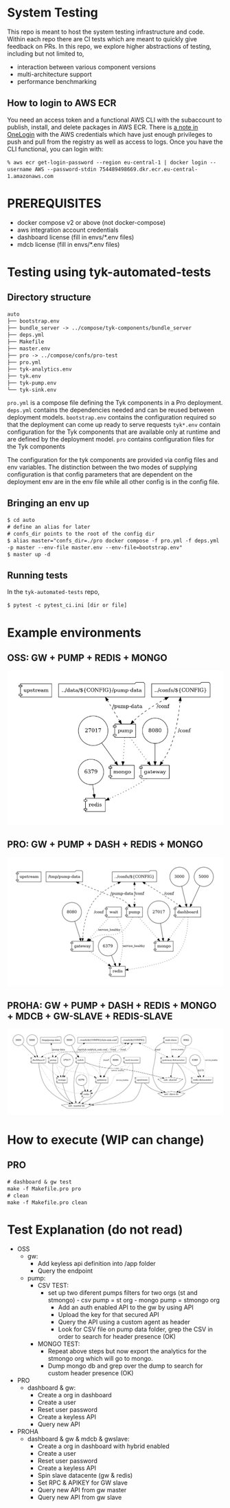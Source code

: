 # System Testing

This repo is meant to host the system testing infrastructure and code. Within each repo there are CI tests which are meant to quickly give feedback on PRs. In this repo, we explore higher abstractions of testing, including but not limited to,
- interaction between various component versions
- multi-architecture support
- performance benchmarking

## How to login to AWS ECR
You need an access token and a functional AWS CLI with the subaccount to publish, install, and delete packages in AWS ECR. There is [a note in OneLogin](https://tyk.onelogin.com/notes/108502) with the AWS credentials which have just enough privileges to push and pull from the registry as well as access to logs. Once you have the CLI functional, you can login with:

``` shellsession
% aws ecr get-login-password --region eu-central-1 | docker login --username AWS --password-stdin 754489498669.dkr.ecr.eu-central-1.amazonaws.com
```

# PREREQUISITES
- docker compose v2 or above (not docker-compose)
- aws integration account credentials
- dashboard license (fill in envs/*.env files)
- mdcb license (fill in envs/*.env files)

# Testing using tyk-automated-tests

## Directory structure
```
auto
├── bootstrap.env
├── bundle_server -> ../compose/tyk-components/bundle_server
├── deps.yml
├── Makefile
├── master.env
├── pro -> ../compose/confs/pro-test
├── pro.yml
├── tyk-analytics.env
├── tyk.env
├── tyk-pump.env
└── tyk-sink.env
```

`pro.yml` is a compose file defining the Tyk components in a Pro deployment.
`deps.yml` contains the dependencies needed and can be reused between deployment models.
`bootstrap.env` contains the configuration required so that the deployment can come up ready to serve requests
`tyk*.env` contain configuration for the Tyk components that are available only at runtime and are defined by the deployment model.
`pro` contains configuration files for the Tyk components

The configuration for the tyk components are provided via config files and env variables. The distinction between the two modes of supplying configuration is that config parameters that are dependent on the deployment env are in the env file while all other config is in the config file.

## Bringing an env up
``` shellsession
$ cd auto
# define an alias for later
# confs_dir points to the root of the config dir
$ alias master="confs_dir=./pro docker compose -f pro.yml -f deps.yml -p master --env-file master.env --env-file=bootstrap.env"
$ master up -d
```

## Running tests
In the `tyk-automated-tests` repo,

``` shellsession
$ pytest -c pytest_ci.ini [dir or file]
```

# Example environments

## OSS: GW + PUMP + REDIS + MONGO

![image](envs/oss.png)

## PRO: GW + PUMP + DASH + REDIS + MONGO

![image](envs/pro.png)

## PROHA: GW + PUMP + DASH + REDIS + MONGO + MDCB + GW-SLAVE + REDIS-SLAVE

![image](envs/proha.png)
# How to execute (WIP can change)
## PRO
```
# dashboard & gw test
make -f Makefile.pro pro
# clean
make -f Makefile.pro clean
```

# Test Explanation (do not read)
- OSS
	- gw:
		- Add keyless api definition into /app folder 
		- Query the endpoint
	- pump:
		- CSV TEST:
		  - set up two diferent pumps filters for two orgs (st and stmongo)
				- csv pump = st org
				- mongo pump = stmongo org
			- Add an auth enabled API to the gw by using API
			- Upload the key for that secured API
			- Query the API using a custom agent as header
			- Look for CSV file on pump data folder, grep the CSV in order to search for header presence (OK)
		- MONGO TEST:
			- Repeat above steps but now export the analytics for the stmongo org which will go to mongo.
			- Dump mongo db and grep over the dump to search for custom header presence (OK)
- PRO
	- dashboard & gw:
		- Create a org in dashboard
		- Create a user
		- Reset user password
		- Create a keyless API
		- Query new API
- PROHA
	- dashboard & gw & mdcb & gwslave:
		- Create a org in dashboard with hybrid enabled
		- Create a user
		- Reset user password
		- Create a keyless API
		- Spin slave datacente (gw & redis)
		- Set RPC & APIKEY for GW slave
		- Query new API from gw master
		- Query new API from gw slave



